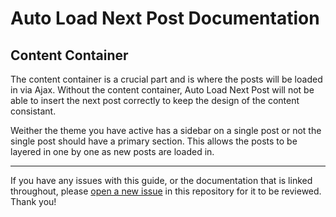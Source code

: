 # Auto Load Next Post Documentation

## Content Container

The content container is a crucial part and is where the posts will be loaded in via Ajax. Without the content container, Auto Load Next Post will not be able to insert the next post correctly to keep the design of the content consistant.

Weither the theme you have active has a sidebar on a single post or not the single post should have a primary section. This allows the posts to be layered in one by one as new posts are loaded in.

---

If you have any issues with this guide, or the documentation that is linked throughout, please [open a new issue](https://github.com/autoloadnextpost/alnp-documentation/issues/new) in this repository for it to be reviewed. Thank you!